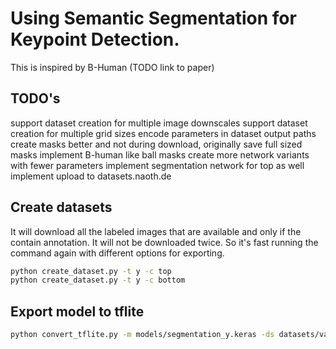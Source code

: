 # Using Semantic Segmentation for Keypoint Detection.
This is inspired by B-Human (TODO link to paper)

## TODO's
support dataset creation for multiple image downscales
support dataset creation for multiple grid sizes
encode parameters in dataset output paths
create masks better and not during download, originally save full sized masks
implement B-human like ball masks
create more network variants with fewer parameters
implement segmentation network for top as well
implement upload to datasets.naoth.de

## Create datasets
It will download all the labeled images that are available and only if the contain annotation. It will not be downloaded twice. So it's fast running the command again with different options for exporting.
```bash
python create_dataset.py -t y -c top
python create_dataset.py -t y -c bottom
```

## Export model to tflite
```bash
python convert_tflite.py -m models/segmentation_y.keras -ds datasets/validation_ds_y.h5
```
